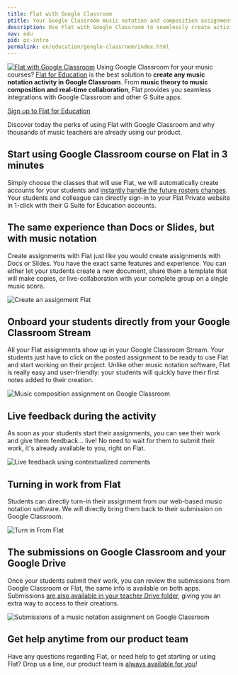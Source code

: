 ```yaml
---
title: Flat with Google Classroom
ptitle: Your Google Classroom music notation and composition assignments
description: Use Flat with Google Classroom to seamlessly create activities and assignments including music notation. From music theory to composition and collaboration, Flat provides the best Google Classroom integration available on the market.
nav: edu
pid: gc-intro
permalink: en/education/google-classroom/index.html
---
```


<a class="fll" href="https://flat.io/edu/signup?ref=help-gc&gclassroom=true"><img src="https://flat.io/img/logo-classroom-square-shadow.svg" alt="Flat with Google Classroom" style="border:0"></a>
Using Google Classroom for your music courses? [Flat for Education](https://flat.io/edu) is the best solution to **create any music notation activity in Google Classroom**.
From **music theory to music composition and real-time collaboration**, Flat provides you seamless integrations with Google Classroom and other G Suite apps.

<div class="btn-cta-wrapper"><a href="https://flat.io/edu/signup?ref=help-gc&gclassroom=true" class="btn-cta-site">Sign up to Flat for Education</a></div>

Discover today the perks of using Flat with Google Classroom and why thousands of music teachers are already using our product.

## Start using Google Classroom course on Flat in 3 minutes

Simply choose the classes that will use Flat, we will automatically create accounts for your students and [instantly handle the future rosters changes](https://blog.flat.io/instant-roster-updates-from-google-classroom/).
Your students and colleague can directly sign-in to your Flat Private website in 1-click with their G Suite for Education accounts.

## The same experience than Docs or Slides, but with music notation

Create assignments with Flat just like you would create assignments with Docs or Slides.
You have the exact same features and experience. You can either let your students create a new document, share them a template that will make copies, or live-collaboration with your complete group on a single music score.

![Create an assignment Flat](/help/assets/img/edu/editor-new-assignment.png)

## Onboard your students directly from your Google Classroom Stream

All your Flat assignments show up in your Google Classroom Stream. Your students just have to click on the posted assignment to be ready to use Flat and start working on their project.
Unlike other music notation software, Flat is really easy and user-friendly: your students will quickly have their first notes added to their creation.

![Music composition assignment on Google Classroom](/help/assets/img/edu/gc-stream-student.png)

## Live feedback during the activity

As soon as your students start their assignments, you can see their work and give them feedback... live! No need to wait for them to submit their work, it's already available to you, right on Flat.

![Live feedback using contextualized comments](/help/assets/img/edu/editor-inline-comment.png)

## Turning in work from Flat

Students can directly turn-in their assignment from our web-based music notation software. We will directly bring them back to their submission on Google Classroom.

![Turn in From Flat](/help/assets/img/edu/editor-student-turnin-button.png)

## The submissions on Google Classroom and your Google Drive

Once your students submit their work, you can review the submissions from Google Classroom or Flat, the same info is available on both apps.
Submissions [are also available in your teacher Drive folder](https://blog.flat.io/updating-google-classroom-and-google-drive-support-on-flat/), giving you an extra way to access to their creations.

![Submissions of a music notation assignment on Google Classroom](/help/assets/img/edu/gc-assignment-done.png)

## Get help anytime from our product team

Have any questions regarding Flat, or need help to get starting or using Flat? Drop us a line, our product team is [always available for you](https://flat.io/support)!
